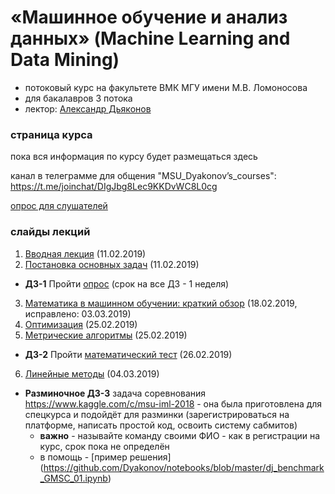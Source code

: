 # «Машинное обучение и анализ данных» (Machine Learning and Data Mining)
* потоковый курс на факультете ВМК МГУ имени М.В. Ломоносова 
* для бакалавров 3 потока
* лектор: [Александр Дьяконов](https://dyakonov.org/ag/)

### страница курса
пока вся информация по курсу будет размещаться здесь

канал в телеграмме для общения "MSU_Dyakonov’s_courses": https://t.me/joinchat/DIgJbg8Lec9KKDvWC8L0cg

[опрос для слушателей](https://docs.google.com/forms/d/e/1FAIpQLSccjUHHRveAV9txa4cyooAa2vPwDV8VqyGRqH4UWaK_6-vOMQ/viewform)

### слайды лекций

1. [Вводная лекция](AMD01_intro_15.pdf) (11.02.2019)
2. [Постановка основных задач](AMD02_intro_class_and_reg_19.pdf) (11.02.2019)

 * **ДЗ-1** Пройти [опрос](https://docs.google.com/forms/d/e/1FAIpQLSccjUHHRveAV9txa4cyooAa2vPwDV8VqyGRqH4UWaK_6-vOMQ/viewform) (срок на все ДЗ - 1 неделя)

3. [Математика в машинном обучении: краткий обзор](AMD03_math_40.pdf) (18.02.2019, исправлено: 03.03.2019)
4. [Оптимизация](AMD04_optimization_09.pdf) (25.02.2019)
5. [Метрические алгоритмы](AMD06_metric_18.pdf) (25.02.2019)

 * **ДЗ-2** Пройти [математический тест](https://docs.google.com/forms/d/e/1FAIpQLScWC8tcQ-le8RJI9H2wJpQYQrH9bbHpCi12vbtrBCOgwqS-Lg/viewform?fbzx=-3783970256306754859) (26.02.2019)
 
 6. [Линейные методы](AMD07_linear_29.pdf) (04.03.2019)

 * **Разминочное ДЗ-3** задача соревнования https://www.kaggle.com/c/msu-iml-2018 - она была приготовлена для спецкурса и подойдёт для разминки (зарегистрироваться на платформе, написать простой код, освоить систему сабмитов)
   * **важно** - называйте команду своими ФИО - как в регистрации на курс, срок пока не определён
   * в помощь - [пример решения] (https://github.com/Dyakonov/notebooks/blob/master/dj_benchmark_GMSC_01.ipynb)
